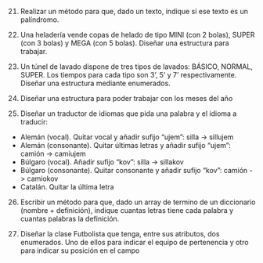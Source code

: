 21. Realizar un método para que, dado un texto, indique si ese texto es un palíndromo.

22. Una heladería vende copas de helado de tipo MINI (con 2 bolas), SUPER (con 3 bolas) y MEGA (con
    5 bolas). Diseñar una estructura para trabajar.

23. Un túnel de lavado dispone de tres tipos de lavados: BÁSICO, NORMAL, SUPER. Los tiempos para
    cada tipo son 3’, 5’ y 7’ respectivamente. Diseñar una estructura mediante enumerados.

24. Diseñar una estructura para poder trabajar con los meses del año

25. Diseñar un traductor de idiomas que pida una palabra y el idioma a traducir:
  - Alemán (vocal). Quitar vocal y añadir sufijo “ujem”: silla -> sillujem
  - Alemán (consonante). Quitar últimas letras y añadir sufijo “ujem”: camión -> camiujem
  - Búlgaro (vocal). Añadir sufijo “kov”: silla -> sillakov
  - Búlgaro (consonante). Quitar consonante y añadir sufijo “kov”: camión -> camiokov
  - Catalán. Quitar la última letra

26. Escribir un método para que, dado un array de termino de un diccionario (nombre +
    definición), indique cuantas letras tiene cada palabra y cuantas palabras la definición.

27. Diseñar la clase Futbolista que tenga, entre sus atributos, dos enumerados. Uno de ellos para
    indicar el equipo de pertenencia y otro para indicar su posición en el campo